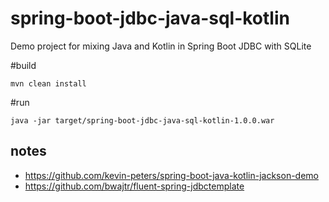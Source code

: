 # spring-boot-jdbc-java-sql-kotlin
Demo project for mixing Java and Kotlin in Spring Boot JDBC with SQLite

#build
```
mvn clean install
```

#run
```
java -jar target/spring-boot-jdbc-java-sql-kotlin-1.0.0.war
```

## notes

- https://github.com/kevin-peters/spring-boot-java-kotlin-jackson-demo
- https://github.com/bwajtr/fluent-spring-jdbctemplate